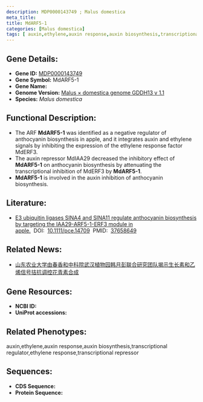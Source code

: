 ```yaml
---
description: MDP0000143749 ; Malus domestica
meta_title:
title: MdARF5-1
categories: [Malus domestica]
tags: [ auxin,ethylene,auxin response,auxin biosynthesis,transcriptional regulator,ethylene response,transcriptional repressor ]
---
```


## Gene Details:
- **Gene ID:**	[MDP0000143749]()
- **Gene Symbol:** MdARF5-1
- **Gene Name:** 
- **Genome Version:** [Malus × domestica genome GDDH13 v 1.1]()
- **Species:** *Malus domestica*

## Functional Description:
   - The ARF **MdARF5-1** was identified as a negative regulator of anthocyanin biosynthesis in apple, and it integrates auxin and ethylene signals by inhibiting the expression of the ethylene response factor MdERF3.
   - The auxin repressor MdIAA29 decreased the inhibitory effect of **MdARF5-1** on anthocyanin biosynthesis by attenuating the transcriptional inhibition of MdERF3 by **MdARF5-1**.
   - **MdARF5-1** is involved in the auxin inhibition of anthocyanin biosynthesis.

## Literature:
   - [E3 ubiquitin ligases SINA4 and SINA11 regulate anthocyanin biosynthesis by targeting the IAA29-ARF5-1-ERF3 module in apple.]( https://onlinelibrary.wiley.com/doi/full/10.1111/pce.14709)&nbsp;&nbsp;DOI:&nbsp;&nbsp;[10.1111/pce.14709](https://onlinelibrary.wiley.com/doi/full/10.1111/pce.14709)&nbsp;&nbsp;PMID:&nbsp;&nbsp;[37658649](https://pubmed.ncbi.nlm.nih.gov/37658649/)

## Related News:
   - [山东农业大学由春香和中科院武汉植物园韩月彭联合研究团队揭示生长素和乙烯信号拮抗调控花青素合成](https://mp.weixin.qq.com/s?__biz=MzIyOTY2NDYyNQ==&mid=2247581132&idx=4&sn=acc4fa28d11cd1c7e2fd461529d1b15f&chksm=e9c68614b63d539d1f4a6d64d82db13a90ea001b300abba1e7cd2661b2c55b380c614536ec0a&scene=27#wechat_redirect)

## Gene Resources:
- **NCBI ID:** [](https://www.ncbi.nlm.nih.gov/gene/?term=)
- **UniProt accessions:** [](https://www.uniprot.org/uniprotkb//entry)

## Related Phenotypes:
auxin,ethylene,auxin response,auxin biosynthesis,transcriptional regulator,ethylene response,transcriptional repressor

## Sequences:
- **CDS Sequence:**
- **Protein Sequence:**
